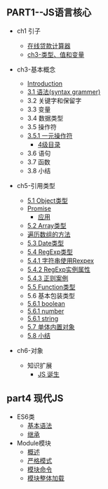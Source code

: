 ## PART1--JS语言核心

* ch1 引子

  * [在线贷款计算器](part1-jsgai-shu/zai-xian-dai-kuan-ji-suan-qi.md)
  * [ch3-类型、值和变量](part1-jsgai-shu/ch3lei-xing-3001-zhi-he-bian-liang.md)

* ch3-基本概念

  * [Introduction](README.md)
  * [3.1 语法\(syntax grammer\)](docs/ch3/syntax.md)
  * 3.2 关键字和保留字
  * 3.3 变量
  * 3.4 数据类型
  * 3.5 操作符
  * [3.5.1 一元操作符](351_yi_yuan_cao_zuo_fu.md)
    * [4级目录](docs/test.md)
  * 3.6 语句
  * 3.7 函数
  * 3.8 小结

* ch5-引用类型

  * [5.1 Object类型](docs/ch5/object.md)
  * [Promise](docs/ch5/object/promise.md)
    * [应用](docs/ch5/object/promise/ying-yong.md)
  * [5.2 Array类型](docs/ch5/array.md)
  * [遍历数组的方法](docs/ch5/array/bian-li-shu-zu-de-fang-fa.md)
  * [5.3 Date类型](docs/ch5/date.md)
  * [5.4 RegExp类型](docs/ch5/regexp/README.md)
  * [5.4.1 字符串使用Rexpex](docs/ch5/regexp/string.md)
  * [5.4.2 RegExp实例属性](docs/ch5/regexp/regexp.md)
  * [5.4.3 正则案例](docs/ch5/regexp/demo.md)
  * [5.5 Function类型](docs/ch5/function.md)
  * 5.6 基本包装类型
  * [5.6.1 boolean](docs/ch5/boolean.md)
  * [5.6.1 number](docs/ch5/number.md)
  * [5.6.1 string](docs/ch5/string.md)
  * [5.7 单体内置对象](docs/ch5/57-dan-ti-nei-zhi-dui-xiang.md)
  * [5.8 小结](docs/ch5/summary.md)

* ch6-对象

  * 知识扩展
    * [JS 诞生](docs/part1/object/bord.md)

## part4 现代JS

* ES6类
  * [基本语法](docs/modern-js/class.md)
  * [继承](docs/modern-js/class-extends.md)
* Module模块
  * [概述](docs/ch6/1.md)
  * [严格模式](docs/ch6/2.md)
  * [模块命令](docs/ch6/3.md)
  * [模块整体加载](docs/ch6/4.md)



